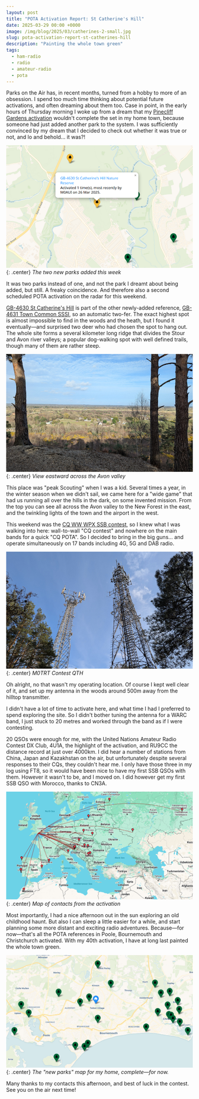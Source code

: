 ```yaml
---
layout: post
title: "POTA Activation Report: St Catherine's Hill"
date: 2025-03-29 00:00 +0000
image: /img/blog/2025/03/catherines-2-small.jpg
slug: pota-activation-report-st-catherines-hill
description: "Painting the whole town green"
tags:
  - ham-radio
  - radio
  - amateur-radio
  - pota
---
```


Parks on the Air has, in recent months, turned from a hobby to more of an obsession. I spend too much time thinking about potential future activations, and often dreaming about them too. Case in point, in the early hours of Thursday morning I woke up from a dream that my [Pinecliff Gardens activation](/blog/pota-activation-report-pinecliff-gardens/) wouldn't complete the set in my home town, because someone had just added another park to the system. I was sufficiently convinced by my dream that I decided to check out whether it was true or not, and lo and behold... it was?!

!["New parks" map showing GB-4631 as a new reference](/img/blog/2025/03/catherines-markers-before.png){: .center}
*The two new parks added this week*

It was two parks instead of one, and not the park I dreamt about being added, but still. A freaky coincidence. And therefore also a second scheduled POTA activation on the radar for this weekend.

[GB-4630 St Catherine's Hill](https://pota.app/#/park/GB-4630) is part of the other newly-added reference, [GB-4631 Town Common SSSI](https://pota.app/#/park/GB-4631), so an automatic two-fer. The exact highest spot is almost impossible to find in the woods and the heath, but I found it eventually&mdash;and surprised two deer who had chosen the spot to hang out. The whole site forms a several kilometer long ridge that divides the Stour and Avon river valleys; a popular dog-walking spot with well defined trails, though many of them are rather steep.

![View eastward across the Avon valley from St Catherine's Hill](/img/blog/2025/03/catherines-1.jpg){: .center}
*View eastward across the Avon valley*

This place was "peak Scouting" when I was a kid. Several times a year, in the winter season when we didn't sail, we came here for a "wide game" that had us running all over the hills in the dark, on some invented mission. From the top you can see all across the Avon valley to the New Forest in the east, and the twinkling lights of the town and the airport in the west.

This weekend was the [CQ WW WPX SSB contest](https://www.cqwpx.com/), so I knew what I was walking into here: wall-to-wall "CQ contest" and nowhere on the main bands for a quick "CQ POTA". So I decided to bring in the big guns... and operate simultaneously on 17 bands including 4G, 5G and DAB radio.

![Two large metal towers covered with antennas](/img/blog/2025/03/catherines-2.jpg){: .center}
*M0TRT Contest QTH*

Oh alright, no that wasn't my operating location. Of course I kept well clear of it, and set up my antenna in the woods around 500m away from the hilltop transmitter.

I didn't have a lot of time to activate here, and what time I had I preferred to spend exploring the site. So I didn't bother tuning the antenna for a WARC band, I just stuck to 20 metres and worked through the band as if I were contesting.

20 QSOs were enough for me, with the United Nations Amateur Radio Contest DX Club, 4U1A, the highlight of the activation, and RU9CC the distance record at just over 4000km. I did hear a number of stations from China, Japan and Kazakhstan on the air, but unfortunately despite several responses to their CQs, they couldn't hear me. I only have those three in my log using FT8, so it would have been nice to have my first SSB QSOs with them. However it wasn't to be, and I moved on. I did however get my first SSB QSO with Morocco, thanks to CN3A.

![Map of contacts](/img/blog/2025/03/catherines-map.png){: .center}
*Map of contacts from the activation*

Most importantly, I had a nice afternoon out in the sun exploring an old childhood haunt. But also I can sleep a little easier for a while, and start planning some more distant and exciting radio adventures. Because&mdash;for now&mdash;that's all the POTA references in Poole, Bournemouth and Christchurch activated. With my 40th activation, I have at long last painted the whole town green.

!["New parks" map showing green markers for all references inPoole, Bournemouth and Christchurch](/img/blog/2025/03/catherines-markers-after.png){: .center}
*The "new parks" map for my home, complete&mdash;for now.*

Many thanks to my contacts this afternoon, and best of luck in the contest. See you on the air next time!